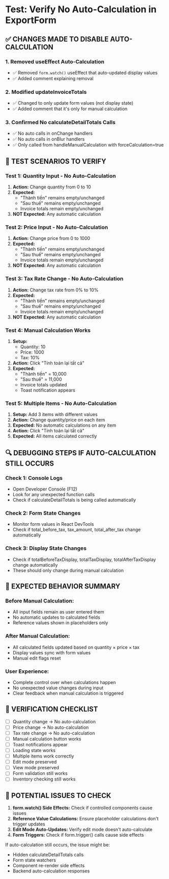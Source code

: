 # Test: Verify No Auto-Calculation in ExportForm

## ✅ **CHANGES MADE TO DISABLE AUTO-CALCULATION**

### **1. Removed useEffect Auto-Calculation**
- ✅ Removed `form.watch()` useEffect that auto-updated display values
- ✅ Added comment explaining removal

### **2. Modified updateInvoiceTotals**
- ✅ Changed to only update form values (not display state)
- ✅ Added comment that it's only for manual calculation

### **3. Confirmed No calculateDetailTotals Calls**
- ✅ No auto calls in onChange handlers
- ✅ No auto calls in onBlur handlers
- ✅ Only called from handleManualCalculation with forceCalculation=true

## 🧪 **TEST SCENARIOS TO VERIFY**

### **Test 1: Quantity Input - No Auto-Calculation**
1. **Action:** Change quantity from 0 to 10
2. **Expected:** 
   - "Thành tiền" remains empty/unchanged
   - "Sau thuế" remains empty/unchanged
   - Invoice totals remain empty/unchanged
3. **NOT Expected:** Any automatic calculation

### **Test 2: Price Input - No Auto-Calculation**
1. **Action:** Change price from 0 to 1000
2. **Expected:**
   - "Thành tiền" remains empty/unchanged
   - "Sau thuế" remains empty/unchanged
   - Invoice totals remain empty/unchanged
3. **NOT Expected:** Any automatic calculation

### **Test 3: Tax Rate Change - No Auto-Calculation**
1. **Action:** Change tax rate from 0% to 10%
2. **Expected:**
   - "Thành tiền" remains empty/unchanged
   - "Sau thuế" remains empty/unchanged
   - Invoice totals remain empty/unchanged
3. **NOT Expected:** Any automatic calculation

### **Test 4: Manual Calculation Works**
1. **Setup:** 
   - Quantity: 10
   - Price: 1000
   - Tax: 10%
2. **Action:** Click "Tính toán lại tất cả"
3. **Expected:**
   - "Thành tiền" = 10,000
   - "Sau thuế" = 11,000
   - Invoice totals updated
   - Toast notification appears

### **Test 5: Multiple Items - No Auto-Calculation**
1. **Setup:** Add 3 items with different values
2. **Action:** Change quantity/price on each item
3. **Expected:** No automatic calculations on any item
4. **Action:** Click "Tính toán lại tất cả"
5. **Expected:** All items calculated correctly

## 🔍 **DEBUGGING STEPS IF AUTO-CALCULATION STILL OCCURS**

### **Check 1: Console Logs**
- Open Developer Console (F12)
- Look for any unexpected function calls
- Check if calculateDetailTotals is being called automatically

### **Check 2: Form State Changes**
- Monitor form values in React DevTools
- Check if total_before_tax, tax_amount, total_after_tax change automatically

### **Check 3: Display State Changes**
- Check if totalBeforeTaxDisplay, totalTaxDisplay, totalAfterTaxDisplay change automatically
- These should only change during manual calculation

## 🎯 **EXPECTED BEHAVIOR SUMMARY**

### **Before Manual Calculation:**
- All input fields remain as user entered them
- No automatic updates to calculated fields
- Reference values shown in placeholders only

### **After Manual Calculation:**
- All calculated fields updated based on quantity × price × tax
- Display values sync with form values
- Manual edit flags reset

### **User Experience:**
- Complete control over when calculations happen
- No unexpected value changes during input
- Clear feedback when manual calculation is triggered

## 📝 **VERIFICATION CHECKLIST**

- [ ] Quantity change → No auto-calculation
- [ ] Price change → No auto-calculation  
- [ ] Tax rate change → No auto-calculation
- [ ] Manual calculation button works
- [ ] Toast notifications appear
- [ ] Loading state works
- [ ] Multiple items work correctly
- [ ] Edit mode preserved
- [ ] View mode preserved
- [ ] Form validation still works
- [ ] Inventory checking still works

## 🚨 **POTENTIAL ISSUES TO CHECK**

1. **form.watch() Side Effects:** Check if controlled components cause issues
2. **Reference Value Calculations:** Ensure placeholder calculations don't trigger updates
3. **Edit Mode Auto-Updates:** Verify edit mode doesn't auto-calculate
4. **Form Triggers:** Check if form.trigger() calls cause side effects

If auto-calculation still occurs, the issue might be:
- Hidden calculateDetailTotals calls
- Form state watchers
- Component re-render side effects
- Backend auto-calculation responses
